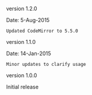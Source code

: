 version 1.2.0

Date: 5-Aug-2015

    Updated CodeMirror to 5.5.0

version 1.1.0

Date: 14-Jan-2015

    Minor updates to clarify usage

version 1.0.0

Initial release